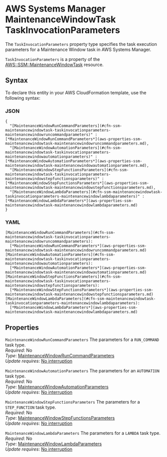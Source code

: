# AWS Systems Manager MaintenanceWindowTask TaskInvocationParameters<a name="aws-properties-ssm-maintenancewindowtask-taskinvocationparameters"></a>

<a name="aws-properties-ssm-maintenancewindowtask-taskinvocationparameters-description"></a>The `TaskInvocationParameters` property type specifies the task execution parameters for a Maintenance Window task in AWS Systems Manager\.

<a name="aws-properties-ssm-maintenancewindowtask-taskinvocationparameters-inheritance"></a> `TaskInvocationParameters` is a property of the [AWS::SSM::MaintenanceWindowTask](aws-resource-ssm-maintenancewindowtask.md) resource\.

## Syntax<a name="aws-properties-ssm-maintenancewindowtask-taskinvocationparameters-syntax"></a>

To declare this entity in your AWS CloudFormation template, use the following syntax:

### JSON<a name="aws-properties-ssm-maintenancewindowtask-taskinvocationparameters-syntax.json"></a>

```
{
  "[MaintenanceWindowRunCommandParameters](#cfn-ssm-maintenancewindowtask-taskinvocationparameters-maintenancewindowruncommandparameters)" : [*MaintenanceWindowRunCommandParameters*](aws-properties-ssm-maintenancewindowtask-maintenancewindowruncommandparameters.md),
  "[MaintenanceWindowAutomationParameters](#cfn-ssm-maintenancewindowtask-taskinvocationparameters-maintenancewindowautomationparameters)" : [*MaintenanceWindowAutomationParameters*](aws-properties-ssm-maintenancewindowtask-maintenancewindowautomationparameters.md),
  "[MaintenanceWindowStepFunctionsParameters](#cfn-ssm-maintenancewindowtask-taskinvocationparameters-maintenancewindowstepfunctionsparameters)" : [*MaintenanceWindowStepFunctionsParameters*](aws-properties-ssm-maintenancewindowtask-maintenancewindowstepfunctionsparameters.md),
  "[MaintenanceWindowLambdaParameters](#cfn-ssm-maintenancewindowtask-taskinvocationparameters-maintenancewindowlambdaparameters)" : [*MaintenanceWindowLambdaParameters*](aws-properties-ssm-maintenancewindowtask-maintenancewindowlambdaparameters.md)
}
```

### YAML<a name="aws-properties-ssm-maintenancewindowtask-taskinvocationparameters-syntax.yaml"></a>

```
[MaintenanceWindowRunCommandParameters](#cfn-ssm-maintenancewindowtask-taskinvocationparameters-maintenancewindowruncommandparameters):
  [*MaintenanceWindowRunCommandParameters*](aws-properties-ssm-maintenancewindowtask-maintenancewindowruncommandparameters.md)
[MaintenanceWindowAutomationParameters](#cfn-ssm-maintenancewindowtask-taskinvocationparameters-maintenancewindowautomationparameters):
  [*MaintenanceWindowAutomationParameters*](aws-properties-ssm-maintenancewindowtask-maintenancewindowautomationparameters.md)
[MaintenanceWindowStepFunctionsParameters](#cfn-ssm-maintenancewindowtask-taskinvocationparameters-maintenancewindowstepfunctionsparameters):
  [*MaintenanceWindowStepFunctionsParameters*](aws-properties-ssm-maintenancewindowtask-maintenancewindowstepfunctionsparameters.md)
[MaintenanceWindowLambdaParameters](#cfn-ssm-maintenancewindowtask-taskinvocationparameters-maintenancewindowlambdaparameters):
  [*MaintenanceWindowLambdaParameters*](aws-properties-ssm-maintenancewindowtask-maintenancewindowlambdaparameters.md)
```

## Properties<a name="aws-properties-ssm-maintenancewindowtask-taskinvocationparameters-properties"></a>

`MaintenanceWindowRunCommandParameters`  <a name="cfn-ssm-maintenancewindowtask-taskinvocationparameters-maintenancewindowruncommandparameters"></a>
The parameters for a `RUN_COMMAND` task type\.  
 *Required*: No  
 *Type*: [MaintenanceWindowRunCommandParameters](aws-properties-ssm-maintenancewindowtask-maintenancewindowruncommandparameters.md)  
 *Update requires*: [No interruption](using-cfn-updating-stacks-update-behaviors.md#update-no-interrupt) 

`MaintenanceWindowAutomationParameters`  <a name="cfn-ssm-maintenancewindowtask-taskinvocationparameters-maintenancewindowautomationparameters"></a>
The parameters for an `AUTOMATION` task type\.  
 *Required*: No  
 *Type*: [MaintenanceWindowAutomationParameters](aws-properties-ssm-maintenancewindowtask-maintenancewindowautomationparameters.md)  
 *Update requires*: [No interruption](using-cfn-updating-stacks-update-behaviors.md#update-no-interrupt) 

`MaintenanceWindowStepFunctionsParameters`  <a name="cfn-ssm-maintenancewindowtask-taskinvocationparameters-maintenancewindowstepfunctionsparameters"></a>
The parameters for a `STEP_FUNCTION` task type\.  
 *Required*: No  
 *Type*: [MaintenanceWindowStepFunctionsParameters](aws-properties-ssm-maintenancewindowtask-maintenancewindowstepfunctionsparameters.md)  
 *Update requires*: [No interruption](using-cfn-updating-stacks-update-behaviors.md#update-no-interrupt) 

`MaintenanceWindowLambdaParameters`  <a name="cfn-ssm-maintenancewindowtask-taskinvocationparameters-maintenancewindowlambdaparameters"></a>
The parameters for a `LAMBDA` task type\.  
 *Required*: No  
 *Type*: [MaintenanceWindowLambdaParameters](aws-properties-ssm-maintenancewindowtask-maintenancewindowlambdaparameters.md)  
 *Update requires*: [No interruption](using-cfn-updating-stacks-update-behaviors.md#update-no-interrupt) 
